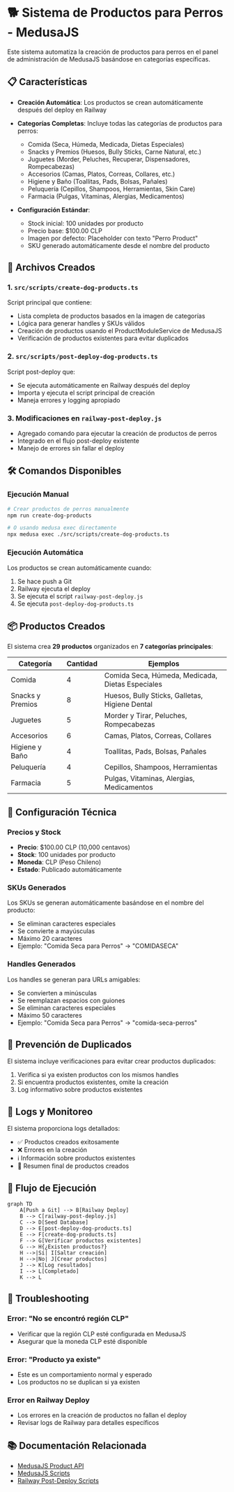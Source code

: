 # 🐕 Sistema de Productos para Perros - MedusaJS

Este sistema automatiza la creación de productos para perros en el panel de administración de MedusaJS basándose en categorías específicas.

## 📋 Características

- **Creación Automática**: Los productos se crean automáticamente después del deploy en Railway
- **Categorías Completas**: Incluye todas las categorías de productos para perros:
  - Comida (Seca, Húmeda, Medicada, Dietas Especiales)
  - Snacks y Premios (Huesos, Bully Sticks, Carne Natural, etc.)
  - Juguetes (Morder, Peluches, Recuperar, Dispensadores, Rompecabezas)
  - Accesorios (Camas, Platos, Correas, Collares, etc.)
  - Higiene y Baño (Toallitas, Pads, Bolsas, Pañales)
  - Peluquería (Cepillos, Shampoos, Herramientas, Skin Care)
  - Farmacia (Pulgas, Vitaminas, Alergias, Medicamentos)

- **Configuración Estándar**: 
  - Stock inicial: 100 unidades por producto
  - Precio base: $100.00 CLP
  - Imagen por defecto: Placeholder con texto "Perro Product"
  - SKU generado automáticamente desde el nombre del producto

## 🚀 Archivos Creados

### 1. `src/scripts/create-dog-products.ts`
Script principal que contiene:
- Lista completa de productos basados en la imagen de categorías
- Lógica para generar handles y SKUs válidos
- Creación de productos usando el ProductModuleService de MedusaJS
- Verificación de productos existentes para evitar duplicados

### 2. `src/scripts/post-deploy-dog-products.ts`
Script post-deploy que:
- Se ejecuta automáticamente en Railway después del deploy
- Importa y ejecuta el script principal de creación
- Maneja errores y logging apropiado

### 3. Modificaciones en `railway-post-deploy.js`
- Agregado comando para ejecutar la creación de productos de perros
- Integrado en el flujo post-deploy existente
- Manejo de errores sin fallar el deploy

## 🛠️ Comandos Disponibles

### Ejecución Manual
```bash
# Crear productos de perros manualmente
npm run create-dog-products

# O usando medusa exec directamente
npx medusa exec ./src/scripts/create-dog-products.ts
```

### Ejecución Automática
Los productos se crean automáticamente cuando:
1. Se hace push a Git
2. Railway ejecuta el deploy
3. Se ejecuta el script `railway-post-deploy.js`
4. Se ejecuta `post-deploy-dog-products.ts`

## 📦 Productos Creados

El sistema crea **29 productos** organizados en **7 categorías principales**:

| Categoría | Cantidad | Ejemplos |
|-----------|----------|----------|
| Comida | 4 | Comida Seca, Húmeda, Medicada, Dietas Especiales |
| Snacks y Premios | 8 | Huesos, Bully Sticks, Galletas, Higiene Dental |
| Juguetes | 5 | Morder y Tirar, Peluches, Rompecabezas |
| Accesorios | 6 | Camas, Platos, Correas, Collares |
| Higiene y Baño | 4 | Toallitas, Pads, Bolsas, Pañales |
| Peluquería | 4 | Cepillos, Shampoos, Herramientas |
| Farmacia | 5 | Pulgas, Vitaminas, Alergias, Medicamentos |

## 🔧 Configuración Técnica

### Precios y Stock
- **Precio**: $100.00 CLP (10,000 centavos)
- **Stock**: 100 unidades por producto
- **Moneda**: CLP (Peso Chileno)
- **Estado**: Publicado automáticamente

### SKUs Generados
Los SKUs se generan automáticamente basándose en el nombre del producto:
- Se eliminan caracteres especiales
- Se convierte a mayúsculas
- Máximo 20 caracteres
- Ejemplo: "Comida Seca para Perros" → "COMIDASECA"

### Handles Generados
Los handles se generan para URLs amigables:
- Se convierten a minúsculas
- Se reemplazan espacios con guiones
- Se eliminan caracteres especiales
- Máximo 50 caracteres
- Ejemplo: "Comida Seca para Perros" → "comida-seca-perros"

## 🚨 Prevención de Duplicados

El sistema incluye verificaciones para evitar crear productos duplicados:
1. Verifica si ya existen productos con los mismos handles
2. Si encuentra productos existentes, omite la creación
3. Log informativo sobre productos existentes

## 📝 Logs y Monitoreo

El sistema proporciona logs detallados:
- ✅ Productos creados exitosamente
- ❌ Errores en la creación
- ℹ️ Información sobre productos existentes
- 🎉 Resumen final de productos creados

## 🔄 Flujo de Ejecución

```mermaid
graph TD
    A[Push a Git] --> B[Railway Deploy]
    B --> C[railway-post-deploy.js]
    C --> D[Seed Database]
    D --> E[post-deploy-dog-products.ts]
    E --> F[create-dog-products.ts]
    F --> G[Verificar productos existentes]
    G --> H{¿Existen productos?}
    H -->|Sí| I[Saltar creación]
    H -->|No| J[Crear productos]
    J --> K[Log resultados]
    I --> L[Completado]
    K --> L
```

## 🐛 Troubleshooting

### Error: "No se encontró región CLP"
- Verificar que la región CLP esté configurada en MedusaJS
- Asegurar que la moneda CLP esté disponible

### Error: "Producto ya existe"
- Este es un comportamiento normal y esperado
- Los productos no se duplican si ya existen

### Error en Railway Deploy
- Los errores en la creación de productos no fallan el deploy
- Revisar logs de Railway para detalles específicos

## 📚 Documentación Relacionada

- [MedusaJS Product API](https://docs.medusajs.com/api/admin#tag/Products)
- [MedusaJS Scripts](https://docs.medusajs.com/development/cli/exec)
- [Railway Post-Deploy Scripts](https://docs.railway.app/deploy/builds#build-and-deploy-hooks)

